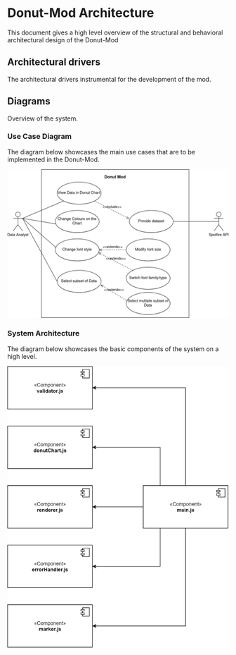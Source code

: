 # Donut-Mod Architecture

This document gives a high level overview of the structural and behavioral architectural design of the Donut-Mod

## Architectural drivers

The architectural drivers instrumental for the development of the mod.

## Diagrams

Overview of the system.

### Use Case Diagram

The diagram below showcases the main use cases that are to be implemented in the Donut-Mod.

![Use Case Diagram](./diagrams/Use_Case_Diagram_v1.png "Use Case Diagram")

### System Architecture

The diagram below showcases the basic components of the system on a high level.

![High Level Architectural Diagram](./diagrams/system_architecture_v1.png "System Architecture Diagram")
